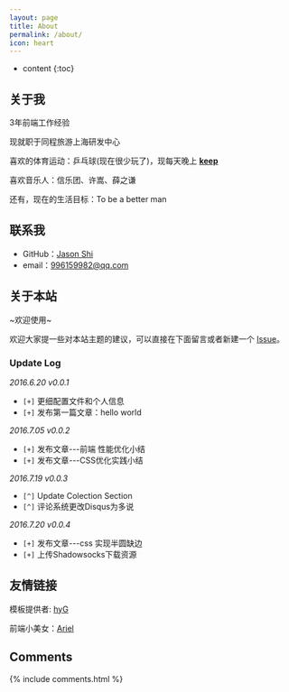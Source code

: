 ```yaml
---
layout: page
title: About
permalink: /about/
icon: heart
---
```


* content
{:toc}

## 关于我

3年前端工作经验

现就职于同程旅游上海研发中心

喜欢的体育运动：乒乓球(现在很少玩了)，现每天晚上 [**keep**](https://www.gotokeep.com/)

喜欢音乐人：信乐团、许嵩、薛之谦

还有，现在的生活目标：To be a better man



## 联系我

* GitHub：[Jason Shi](https://github.com/JASON-SW)
* email：996159982@qq.com

## 关于本站

~欢迎使用~

欢迎大家提一些对本站主题的建议，可以直接在下面留言或者新建一个 [Issue](https://github.com/JASON-SW/JASON-SW.github.io/issues)。

### Update Log

*2016.6.20 v0.0.1*

* `[+]` 更细配置文件和个人信息
* `[+]` 发布第一篇文章：hello world

*2016.7.05 v0.0.2*

* `[+]` 发布文章---前端 性能优化小结
* `[+]` 发布文章---CSS优化实践小结

*2016.7.19 v0.0.3*

* `[^]` Update Colection Section
* `[^]` 评论系统更改Disqus为多说

*2016.7.20 v0.0.4*

* `[+]` 发布文章---css 实现半圆缺边
* `[+]` 上传Shadowsocks下载资源


## 友情链接

模板提供者: [hyG](https://github.com/Gaohaoyang/gaohaoyang.github.io) 

前端小美女：[Ariel](http://www.guranran.com)

## Comments

{% include comments.html %}
